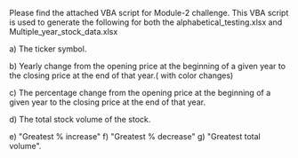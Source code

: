 Please find the attached VBA script for Module-2 challenge. 
This VBA script is used to generate the following for both the alphabetical_testing.xlsx and Multiple_year_stock_data.xlsx

a) The ticker symbol.

b) Yearly change from the opening price at the beginning of a given year to the closing price at the end of that year.( with color changes)

c) The percentage change from the opening price at the beginning of a given year to the closing price at the end of that year.

d) The total stock volume of the stock. 

e) "Greatest % increase"
f) "Greatest % decrease"
g) "Greatest total volume".